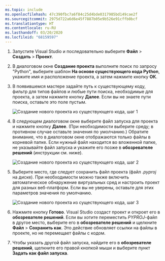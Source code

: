 ```yaml
---
ms.topic: include
ms.openlocfilehash: 47c390fbc7a6f84c25d4bde0317985bd149cae2f
ms.sourcegitcommit: 2975d722a6d6e45f7887b05e9b526e91cffb0bcf
ms.translationtype: HT
ms.contentlocale: ru-RU
ms.lasthandoff: 03/20/2020
ms.locfileid: "68159597"
---
```

1. Запустите Visual Studio и последовательно выберите **Файл** > **Создать** > **Проект**.

1. В диалоговом окне **Создание проекта** выполните поиск по запросу "Python", выберите шаблон **На основе существующего кода Python**, укажите имя и расположение проекта, а затем нажмите кнопку **ОК**.

1. В появившемся мастере задайте путь к существующему коду, фильтр для типов файлов и любые пути поиска, необходимые для проекта, а затем нажмите кнопку **Далее**. Если вы не знаете пути поиска, оставьте это поле пустым.

    ![Создание нового проекта из существующего кода, шаг 1](../media/projects-from-existing-1.png)

1. В следующем диалоговом окне выберите файл запуска для проекта и нажмите кнопку **Далее**. (При необходимости выберите среду; в противном случае оставьте значения по умолчанию.) Обратите внимание, что в диалоговом окне отображаются только файлы в корневой папке. Если нужный файл находится во вложенной папке, не указывайте файл запуска и укажите его позже в **обозревателе решений** (инструкции см. ниже).

    ![Создание нового проекта из существующего кода, шаг 2](../media/projects-from-existing-2.png)

1. Выберите место, где следует сохранить файл проекта (файл *.pyproj* на диске). При необходимости можно также включить автоматическое обнаружение виртуальных сред и настроить проект для разных веб-платформ. Если вы не уверены, оставьте для этих параметров значения по умолчанию.

    ![Создание нового проекта из существующего кода, шаг 3](../media/projects-from-existing-3.png)

1. Нажмите кнопку **Готово**. Visual Studio создаст проект и откроет его в **обозревателе решений**. Если вы хотите переместить *PYPROJ*-файл в другое место, выберите его в **обозревателе решений** и щелкните **Файл** > **Сохранить как**. Это действие обновляет ссылки на файлы в проекте, но не перемещает файлы с кодом.

1. Чтобы указать другой файл запуска, найдите его в **обозревателе решений**, щелкните его правой кнопкой мыши и выберите пункт **Задать как файл запуска**.